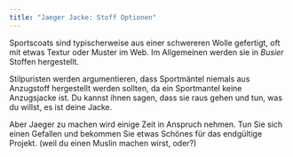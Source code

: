 ```yaml
---
title: "Jaeger Jacke: Stoff Optionen"
---
```


Sportscoats sind typischerweise aus einer schwereren Wolle gefertigt, oft mit etwas Textur oder Muster im Web. Im Allgemeinen werden sie in _Busier_ Stoffen hergestellt.

Stilpuristen werden argumentieren, dass Sportmäntel niemals aus Anzugstoff hergestellt werden sollten, da ein Sportmantel keine Anzugsjacke ist. Du kannst ihnen sagen, dass sie raus gehen und tun, was du willst, es ist deine Jacke.

Aber Jaeger zu machen wird einige Zeit in Anspruch nehmen. Tun Sie sich einen Gefallen und bekommen Sie etwas Schönes für das endgültige Projekt. (weil du einen Muslin machen wirst, oder?)
